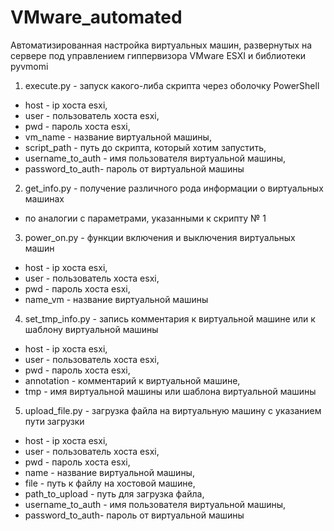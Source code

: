 # VMware_automated
Автоматизированная настройка виртуальных машин, развернутых на сервере под управлением гиппервизора VMware ESXI и библиотеки pyvmomi

1) execute.py - запуск какого-либа скрипта через оболочку PowerShell 
- host - ip хоста esxi,
- user - пользователь хоста esxi, 
- pwd - пароль хоста esxi, 
- vm_name -  название виртуальной машины, 
- script_path - путь до скрипта, который хотим запустить, 
- username_to_auth - имя пользователя виртуальной машины, 
- password_to_auth- пароль от виртуальной машины
 
2) get_info.py - получение различного рода информации о виртуальных машинах 
- по аналогии с параметрами, указанными к скрипту № 1

3) power_on.py - функции включения и выключения виртуальных машин 
- host - ip хоста esxi, 
- user - пользователь хоста esxi, 
- pwd - пароль хоста esxi, 
- name_vm -  название виртуальной машины

4) set_tmp_info.py - запись комментария к виртуальной машине или к шаблону виртуальной машины 
- host - ip хоста esxi, 
- user - пользователь хоста esxi, 
- pwd - пароль хоста esxi, 
- annotation - комментарий к виртуальной машине, 
- tmp - имя виртуальной машины или шаблона виртуальной машины

5) upload_file.py - загрузка файла на виртуальную машину с указанием пути загрузки
- host - ip хоста esxi, 
- user - пользователь хоста esxi, 
- pwd - пароль хоста esxi, 
- name -  название виртуальной машины, 
- file - путь к файлу на хостовой машине, 
- path_to_upload - путь для загрузка файла, 
- username_to_auth - имя пользователя виртуальной машины,
- password_to_auth- пароль от виртуальной машины
